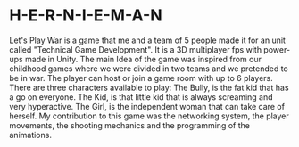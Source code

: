 # H-E-R-N-I-E-M-A-N
Let's Play War is a game that me and a team of 5 people made it for an unit called "Technical Game Development". It is a 3D multiplayer fps with power-ups made in Unity. 
The main Idea of the game was inspired from our childhood games where we were divided in two teams and we pretended to be in war.
The player can host or join a game room with up to 6 players. 
There are three characters available to play: 
The Bully, is the fat kid that has a go on everyone.
The Kid, is that little kid that is always screaming and very hyperactive.
The Girl, is the independent woman that can take care of herself.
My contribution to this game was the networking system, the player movements, the shooting mechanics and the programming of the animations.
